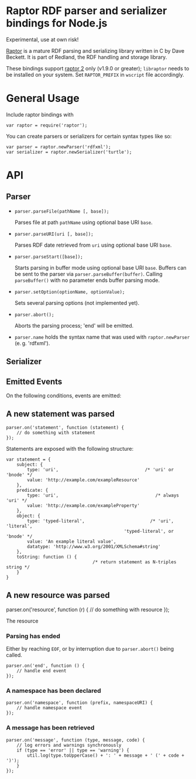 Raptor RDF parser and serializer bindings for Node.js
=====================================================

Experimental, use at own risk!

[Raptor](http://librdf.org/raptor/) is a mature RDF parsing and serializing library written in C by Dave Beckett. It is part of Redland, the RDF handling and storage library.

These bindings support [raptor 2](http://librdf.org/raptor/api/) only (v1.9.0 or greater); `libraptor` needs to be installed on your system. Set `RAPTOR_PREFIX` in  `wscript` file accordingly.

General Usage
=============

Include raptor bindings with

    var raptor = require('raptor');

You can create parsers or serializers for certain syntax types like so:

    var parser = raptor.newParser('rdfxml');
    var serializer = raptor.newSerializer('turtle');

API
===

Parser
------

* `parser.parseFile(pathName [, base]);`

    Parses file at path `pathName` using optional base URI `base`.

* `parser.parseURI(uri [, base]);`

    Parses RDF date retrieved from `uri` using optional base URI `base`.

* `parser.parseStart([base]);`

    Starts parsing in buffer mode using optional base URI `base`.
    Buffers can be sent to the parser via `parser.parseBuffer(buffer)`.
    Calling `parseBuffer()` with no parameter ends buffer parsing mode.

* `parser.setOption(optionName, optionValue);`

    Sets several parsing options (not implemented yet).

* `parser.abort();`

    Aborts the parsing process; 'end' will be emitted.

* `parser.name` holds the syntax name that was used with `raptor.newParser` (e.&thinsp;g. 'rdfxml').

Serializer
----------


Emitted Events
--------------

On the following conditions, events are emitted:

A new statement was parsed
--------------------------

    parser.on('statement', function (statement) {
        // do something with statement
    });

Statements are exposed with the following structure:

    var statement = {
        subject: {
            type: 'uri',                                 /* 'uri' or 'bnode' */
            value: 'http://example.com/exampleResource'
        }, 
        predicate: {
            type: 'uri',                                     /* always 'uri' */
            value: 'http://example.com/exampleProperty'
        }, 
        object: {
            type: 'typed-literal',                         /* 'uri', 'literal', 
                                                 'typed-literal', or 'bnode' */
            value: 'An example literal value', 
            datatype: 'http://www.w3.org/2001/XMLSchema#string'
        }, 
        toString: function () {
                                     /* return statement as N-triples string */
        }
    }

A new resource was parsed
-------------------------

  parser.on('resource', function (r) {
    // do something with resource
  });

The resource

### Parsing has ended
Either by reaching `EOF`, or by interruption due to `parser.abort()` being called.

    parser.on('end', function () {
        // handle end event
    });

### A namespace has been declared

    parser.on('namespace', function (prefix, namespaceURI) {
        // handle namespace event
    });

### A message has been retrieved

    parser.on('message', function (type, message, code) {
        // log errors and warnings synchronously
        if (type == 'error' || type == 'warning') {
            util.log(type.toUpperCase() + ': ' + message + ' (' + code + ')');
        }
    });

